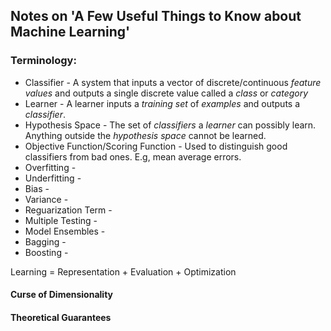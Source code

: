 ## Notes on 'A Few Useful Things to Know about Machine Learning'

### Terminology:

* Classifier - A system that inputs a vector of discrete/continuous _feature values_ and outputs a single discrete value called a _class_ or _category_
* Learner - A learner inputs a _training set_ of _examples_ and outputs a _classifier_. 
* Hypothesis Space - The set of _classifiers_ a _learner_ can possibly learn. Anything outside the _hypothesis space_ cannot be learned. 
* Objective Function/Scoring Function - Used to distinguish good classifiers from bad ones. E.g, mean average errors.
* Overfitting - 
* Underfitting - 
* Bias - 
* Variance - 
* Reguarization Term - 
* Multiple Testing - 
* Model Ensembles - 
* Bagging - 
* Boosting - 

Learning = Representation + Evaluation + Optimization

#### Curse of Dimensionality

#### Theoretical Guarantees

#### 

